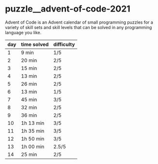 
# puzzle__advent-of-code-2021
Advent of Code is an Advent calendar of small programming puzzles for a variety of skill sets and skill levels that can be solved in any programming language you like.


| day | time solved | difficulty |
| --- | ----------- | ---------- |
| 1   | 9 min       | 1/5        |
| 2   | 20 min      | 2/5        |
| 3   | 15 min      | 2/5        |
| 4   | 13 min      | 2/5        |
| 5   | 26 min      | 2/5        |
| 6   | 13 min      | 1/5        |
| 7   | 45 min      | 3/5        |
| 8   | 32 min      | 2/5        |
| 9   | 36 min      | 2/5        |
| 10  | 1h 13 min   | 3/5        |
| 11  | 1h 35 min   | 3/5        |
| 12  | 1h 50 min   | 3/5        |
| 13  | 1h 00 min   | 2.5/5      |
| 14  | 25 min      | 2/5        |
